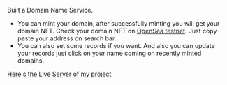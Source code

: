 Built a Domain Name Service. 
- You can mint your domain, after successfully minting you will get your domain NFT. Check your domain NFT on [OpenSea testnet](https://polygon-name-service-orpin.vercel.app/). Just copy paste your address on search bar. 
- You can also set some records if you want. And also you can update your records just click on your name coming on recently minted domains.

[Here's the Live Server of my project](https://polygon-name-service-orpin.vercel.app/)
